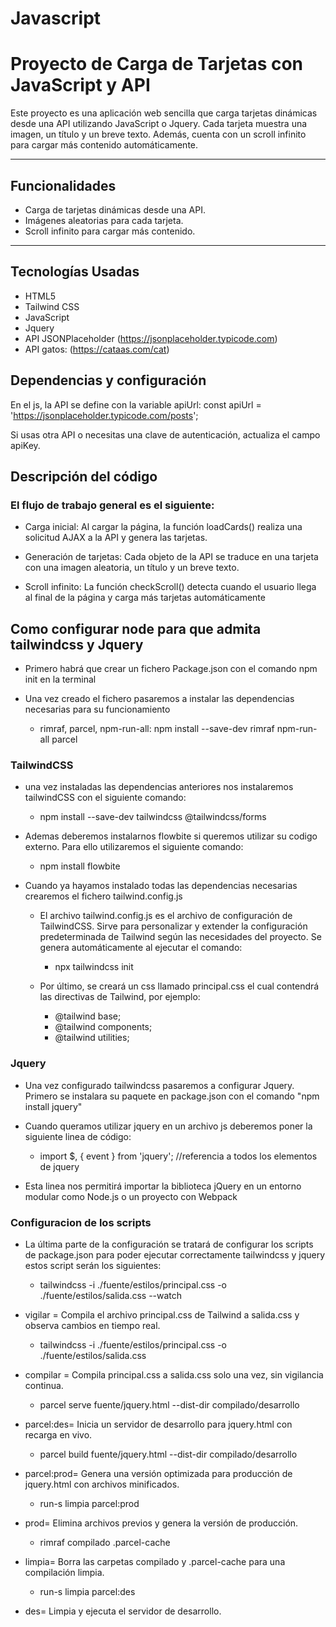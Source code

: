  
 
 # Javascript

# Proyecto de Carga de Tarjetas con JavaScript y API

Este proyecto es una aplicación web sencilla que carga tarjetas dinámicas desde una API utilizando JavaScript o Jquery. Cada tarjeta muestra una imagen, un título y un breve texto. Además, cuenta con un scroll infinito para cargar más contenido automáticamente.

---

## Funcionalidades
- Carga de tarjetas dinámicas desde una API.
- Imágenes aleatorias para cada tarjeta.
- Scroll infinito para cargar más contenido.

---

## Tecnologías Usadas
- HTML5
- Tailwind CSS
- JavaScript 
- Jquery
- API JSONPlaceholder (https://jsonplaceholder.typicode.com)
- API gatos: (https://cataas.com/cat)

## Dependencias y configuración

En el js, la API se define con la variable apiUrl: const apiUrl = 'https://jsonplaceholder.typicode.com/posts';

Si usas otra API o necesitas una clave de autenticación, actualiza el campo apiKey.

## Descripción del código

 ### El flujo de trabajo general es el siguiente:

 - Carga inicial: Al cargar la página, la función loadCards() realiza una solicitud AJAX a la API y genera las tarjetas.

 - Generación de tarjetas: Cada objeto de la API se traduce en una tarjeta con una imagen aleatoria, un título y un breve texto.

 - Scroll infinito: La función checkScroll() detecta cuando el usuario llega al final de la página y carga más tarjetas automáticamente


## Como configurar node para que admita tailwindcss y Jquery
- Primero habrá que crear un fichero Package.json con el comando npm init en la terminal
 
- Una vez creado el fichero pasaremos a instalar las dependencias necesarias para su funcionamiento

    - rimraf, parcel, npm-run-all: npm install --save-dev rimraf npm-run-all parcel 

 ### TailwindCSS

 - una vez instaladas las dependencias anteriores nos instalaremos tailwindCSS con el siguiente comando:
    
    - npm install --save-dev tailwindcss @tailwindcss/forms
 
 - Ademas deberemos instalarnos flowbite si queremos utilizar su codigo externo. Para ello utilizaremos el siguiente comando:

    - npm install flowbite

 - Cuando ya hayamos instalado todas las dependencias necesarias crearemos el fichero tailwind.config.js

    - El archivo tailwind.config.js es el archivo de configuración de TailwindCSS. Sirve para personalizar y extender la configuración predeterminada de Tailwind según las necesidades del proyecto. Se genera automáticamente al ejecutar el comando:

        - npx tailwindcss init

    - Por último, se creará un css llamado principal.css el cual contendrá las directivas de Tailwind, por ejemplo:

        - @tailwind base;
        - @tailwind components;
        - @tailwind utilities;     

 ### Jquery

 - Una vez configurado tailwindcss pasaremos a configurar Jquery. Primero se instalara su paquete en package.json con el comando "npm install jquery"

 - Cuando queramos utilizar jquery en un archivo js deberemos poner la siguiente linea de código:
    - import $, { event } from 'jquery'; //referencia a todos los elementos de jquery

 - Esta linea nos permitirá importar la biblioteca jQuery en un entorno modular como Node.js o un proyecto con Webpack   


 ### Configuracion de los scripts 

 - La última parte de la configuración se tratará de configurar los scripts de package.json para poder ejecutar correctamente tailwindcss y jquery estos script serán los siguientes:
    
    - tailwindcss -i ./fuente/estilos/principal.css -o ./fuente/estilos/salida.css --watch

- vigilar = Compila el archivo principal.css de Tailwind a salida.css y observa cambios en tiempo real.

    - tailwindcss -i ./fuente/estilos/principal.css -o ./fuente/estilos/salida.css
 
-  compilar = Compila principal.css a salida.css solo una vez, sin vigilancia continua.

    - parcel serve fuente/jquery.html --dist-dir compilado/desarrollo

- parcel:des= Inicia un servidor de desarrollo para jquery.html con recarga en vivo.

    - parcel build fuente/jquery.html --dist-dir compilado/desarrollo

- parcel:prod=  Genera una versión optimizada para producción de jquery.html con archivos minificados.

    - run-s limpia parcel:prod

- prod= Elimina archivos previos y genera la versión de producción.

    - rimraf compilado .parcel-cache

- limpia= Borra las carpetas compilado y .parcel-cache para una compilación limpia.

    - run-s limpia parcel:des

- des= Limpia y ejecuta el servidor de desarrollo.
